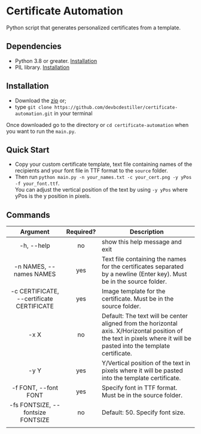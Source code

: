 # Certificate Automation
 Python script that generates personalized certificates from a template.
 
 ## Dependencies
 - Python 3.8 or greater. [Installation](https://www.python.org/downloads/)
 - PIL library. [Installation](https://pillow.readthedocs.io/en/stable/installation.html)

## Installation
- Download the [zip](https://github.com/devbcdestiller/certificate-automation/archive/refs/heads/main.zip) or;
- type `git clone https://github.com/devbcdestiller/certificate-automation.git` in your terminal

Once downloaded go to the directory or `cd certificate-automation` when you want to run the `main.py`.

## Quick Start
- Copy your custom certificate template, text file containing names of the recipients and your font file in TTF format to the `source` folder.  
- Then run `python main.py -n your_names.txt -c your_cert.png -y yPos -f your_font.ttf`.  
You can adjust the vertical position of the text by using `-y yPos` where yPos is the y position in pixels.

## Commands
|                  Argument                 | Required? | Description                                                                                                                                                             |
|:-----------------------------------------:|:---------:|-------------------------------------------------------------------------------------------------------------------------------------------------------------------------|
|                 -h, --help                |     no    | show this help message and exit                                                                                                                                         |
|          -n NAMES, --names NAMES          |    yes    | Text file containing the names for the certificates separated by a newline                         (Enter key). Must be in the source folder.                           |
| -c CERTIFICATE, --certificate CERTIFICATE |    yes    | Image template for the certificate. Must be in the source folder.                                                                                                       |
|                    -x X                   |     no    | Default: The text will be center aligned from the horizontal axis.   X/Horizontal position of the text in pixels where it will be pasted into the template certificate. |
|                    -y Y                   |    yes    | Y/Vertical position of the text in pixels where it will be pasted into the template certificate.                                                                        |
|            -f FONT, --font FONT           |    yes    | Specify font in TTF format. Must be in the source folder.                                                                                                               |
|     -fs FONTSIZE, --fontsize FONTSIZE     |     no    | Default: 50. Specify font size.                                                                                                                                         |
|                                           |           |                                                                                                                                                                         |
